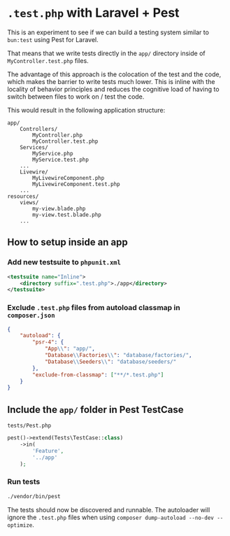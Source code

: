 # `.test.php` with Laravel + Pest

This is an experiment to see if we can build a testing system similar to `bun:test` using Pest for Laravel.

That means that we write tests directly in the `app/` directory inside of `MyController.test.php` files.

The advantage of this approach is the colocation of the test and the code, which makes the barrier to write tests much lower. This is inline with the locality of behavior principles and reduces the cognitive load of having to switch between files to work on / test the code.

This would result in the following application structure:

```
app/
    Controllers/
		MyController.php
        MyController.test.php
    Services/
		MyService.php
        MyService.test.php
    ...
    Livewire/
		MyLivewireComponent.php
        MyLivewireComponent.test.php
    ...
resources/
    views/
        my-view.blade.php
        my-view.test.blade.php
    ...
```

## How to setup inside an app

### Add new testsuite to `phpunit.xml`

```xml
<testsuite name="Inline">
    <directory suffix=".test.php">./app</directory>
</testsuite>
```

### Exclude `.test.php` files from autoload classmap in `composer.json`

```json
{
    "autoload": {
        "psr-4": {
            "App\\": "app/",
            "Database\\Factories\\": "database/factories/",
            "Database\\Seeders\\": "database/seeders/"
        },
        "exclude-from-classmap": ["**/*.test.php"]
    }
}
```

## Include the `app/` folder in Pest TestCase

`tests/Pest.php`

```php
pest()->extend(Tests\TestCase::class)
	->in(
		'Feature',
		'../app'
	);
```

### Run tests

```bash
./vendor/bin/pest
```

The tests should now be discovered and runnable.
The autoloader will ignore the `.test.php` files when using `composer dump-autoload --no-dev --optimize`.
